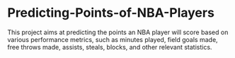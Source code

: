 # Predicting-Points-of-NBA-Players

This project aims at predicting the points an NBA player will score based on various performance metrics, such as minutes played, field goals made, free throws made, assists, steals, blocks, and other relevant statistics.
